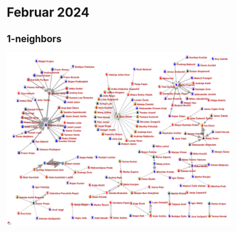# Februar 2024

## 1-neighbors
 <img src="https://raw.githubusercontent.com/bavla/TQ/master/trajectories/1neighbors.svg?sanitize=true">
